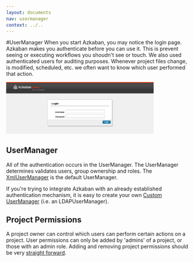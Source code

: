 ```yaml
---
layout: documents
nav: usermanager
context: ../..
---
```


#UserManager
When you start Azkaban, you may notice the login page. Azkaban makes you authenticate before you can use it. This is prevent seeing or executing workflows you shoudn't see or touch.
We also used authenticated users for auditing purposes. Whenever project files change, is modified, scheduled, etc. we often want to
know which user performed that action.

<img class="shadowimg" title="Azkaban Login" src="./images/login.png" ALT="Azkaban Login" width="400" />

## UserManager

All of the authentication occurs in the UserManager. The UserManager determines validates users, group ownership and roles. 
The [XmlUserManager](./xmlusermanager.html) is the default UserManager.

If you're trying to integrate Azkaban with an already established authentication mechanism,
 it is easy to create your own [Custom UserManager](./customusermanager.html) (i.e. an LDAPUserManager).

## Project Permissions

A project owner can control which users can perform certain actions on a project.
User permissions can only be added by 'admins' of a project, or those with an admin role. Adding and removing
project permissions should be very [straight forward](./projectpermissions.html).
